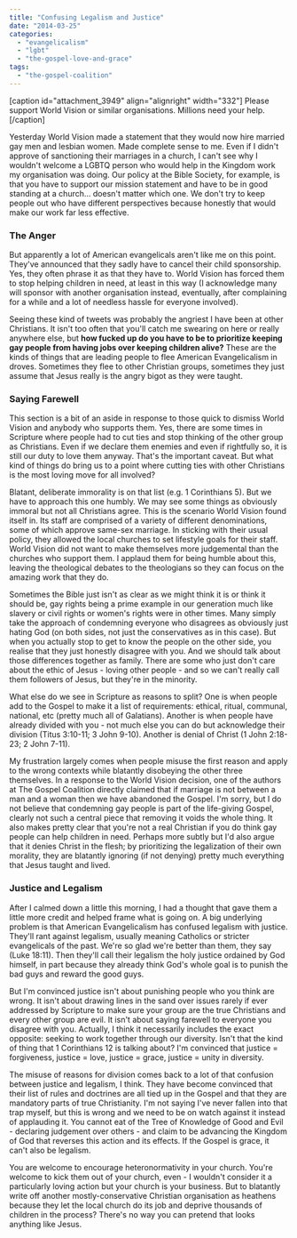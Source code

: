 ```yaml
---
title: "Confusing Legalism and Justice"
date: "2014-03-25"
categories: 
  - "evangelicalism"
  - "lgbt"
  - "the-gospel-love-and-grace"
tags: 
  - "the-gospel-coalition"
---
```


\[caption id="attachment\_3949" align="alignright" width="332"\] Please support World Vision or similar organisations. Millions need your help.\[/caption\]

Yesterday World Vision made a statement that they would now hire married gay men and lesbian women. Made complete sense to me. Even if I didn't approve of sanctioning their marriages in a church, I can't see why I wouldn't welcome a LGBTQ person who would help in the Kingdom work my organisation was doing. Our policy at the Bible Society, for example, is that you have to support our mission statement and have to be in good standing at a church... doesn't matter which one. We don't try to keep people out who have different perspectives because honestly that would make our work far less effective.

### The Anger

But apparently a lot of American evangelicals aren't like me on this point. They've announced that they sadly have to cancel their child sponsorship. Yes, they often phrase it as that they have to. World Vision has forced them to stop helping children in need, at least in this way (I acknowledge many will sponsor with another organisation instead, eventually, after complaining for a while and a lot of needless hassle for everyone involved).

Seeing these kind of tweets was probably the angriest I have been at other Christians. It isn't too often that you'll catch me swearing on here or really anywhere else, but **how fucked up do you have to be to prioritize keeping gay people from having jobs over keeping children alive?** These are the kinds of things that are leading people to flee American Evangelicalism in droves. Sometimes they flee to other Christian groups, sometimes they just assume that Jesus really is the angry bigot as they were taught.

### Saying Farewell

This section is a bit of an aside in response to those quick to dismiss World Vision and anybody who supports them. Yes, there are some times in Scripture where people had to cut ties and stop thinking of the other group as Christians. Even if we declare them enemies and even if rightfully so, it is still our duty to love them anyway. That's the important caveat. But what kind of things do bring us to a point where cutting ties with other Christians is the most loving move for all involved?

Blatant, deliberate immorality is on that list (e.g. 1 Corinthians 5). But we have to approach this one humbly. We may see some things as obviously immoral but not all Christians agree. This is the scenario World Vision found itself in. Its staff are comprised of a variety of different denominations, some of which approve same-sex marriage. In sticking with their usual policy, they allowed the local churches to set lifestyle goals for their staff. World Vision did not want to make themselves more judgemental than the churches who support them. I applaud them for being humble about this, leaving the theological debates to the theologians so they can focus on the amazing work that they do.

Sometimes the Bible just isn't as clear as we might think it is or think it should be, gay rights being a prime example in our generation much like slavery or civil rights or women's rights were in other times. Many simply take the approach of condemning everyone who disagrees as obviously just hating God (on both sides, not just the conservatives as in this case). But when you actually stop to get to know the people on the other side, you realise that they just honestly disagree with you. And we should talk about those differences together as family. There are some who just don't care about the ethic of Jesus - loving other people - and so we can't really call them followers of Jesus, but they're in the minority.

What else do we see in Scripture as reasons to split? One is when people add to the Gospel to make it a list of requirements: ethical, ritual, communal, national, etc (pretty much all of Galatians). Another is when people have already divided with you - not much else you can do but acknowledge their division (Titus 3:10-11; 3 John 9-10). Another is denial of Christ (1 John 2:18-23; 2 John 7-11).

My frustration largely comes when people misuse the first reason and apply to the wrong contexts while blatantly disobeying the other three themselves. In a response to the World Vision decision, one of the authors at The Gospel Coalition directly claimed that if marriage is not between a man and a woman then we have abandoned the Gospel. I'm sorry, but I do not believe that condemning gay people is part of the life-giving Gospel, clearly not such a central piece that removing it voids the whole thing. It also makes pretty clear that you're not a real Christian if you do think gay people can help children in need. Perhaps more subtly but I'd also argue that it denies Christ in the flesh; by prioritizing the legalization of their own morality, they are blatantly ignoring (if not denying) pretty much everything that Jesus taught and lived.

### Justice and Legalism

After I calmed down a little this morning, I had a thought that gave them a little more credit and helped frame what is going on. A big underlying problem is that American Evangelicalism has confused legalism with justice. They'll rant against legalism, usually meaning Catholics or stricter evangelicals of the past. We're so glad we're better than them, they say (Luke 18:11). Then they'll call their legalism the holy justice ordained by God himself, in part because they already think God's whole goal is to punish the bad guys and reward the good guys.

But I'm convinced justice isn't about punishing people who you think are wrong. It isn't about drawing lines in the sand over issues rarely if ever addressed by Scripture to make sure your group are the true Christians and every other group are evil. It isn't about saying farewell to everyone you disagree with you. Actually, I think it necessarily includes the exact opposite: seeking to work together through our diversity. Isn't that the kind of thing that 1 Corinthians 12 is talking about? I'm convinced that justice = forgiveness, justice = love, justice = grace, justice = unity in diversity.

The misuse of reasons for division comes back to a lot of that confusion between justice and legalism, I think. They have become convinced that their list of rules and doctrines are all tied up in the Gospel and that they are mandatory parts of true Christianity. I'm not saying I've never fallen into that trap myself, but this is wrong and we need to be on watch against it instead of applauding it. You cannot eat of the Tree of Knowledge of Good and Evil - declaring judgement over others - and claim to be advancing the Kingdom of God that reverses this action and its effects. If the Gospel is grace, it can't also be legalism.

You are welcome to encourage heteronormativity in your church. You're welcome to kick them out of your church, even - I wouldn't consider it a particularly loving action but your church is your business. But to blatantly write off another mostly-conservative Christian organisation as heathens because they let the local church do its job and deprive thousands of children in the process? There's no way you can pretend that looks anything like Jesus.
